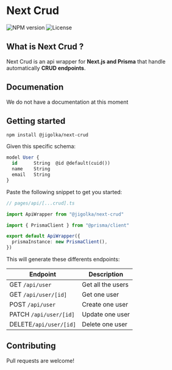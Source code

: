 # Next Crud

![NPM version](https://img.shields.io/github/package-json/v/jigolka/next-crud?label=npm)
![License](https://img.shields.io/npm/l/@jigolka/next-crud)

## What is Next Crud ?

Next Crud is an api wrapper for **Next.js and Prisma** that handle automatically **CRUD endpoints**.

## Documenation

We do not have a documentation at this moment

## Getting started

`npm install @jigolka/next-crud`

Given this specific schema:

```sql
model User {
  id      String  @id @default(cuid())
  name    String
  email   String
}
```

Paste the following snippet to get you started:

```ts
// pages/api/[...crud].ts

import ApiWrapper from "@jigolka/next-crud"

import { PrismaClient } from "@prisma/client"

export default ApiWrapper({
  prismaInstance: new PrismaClient(),
})
```

This will generate these differents endpoints:

| Endpoint               | Description       |
| ---------------------- | ----------------- |
| GET `/api/user`        | Get all the users |
| GET `/api/user/[id]`   | Get one user      |
| POST `/api/user`       | Create one user   |
| PATCH `/api/user/[id]` | Update one user   |
| DELETE`/api/user/[id]` | Delete one user   |

## Contributing

Pull requests are welcome!
